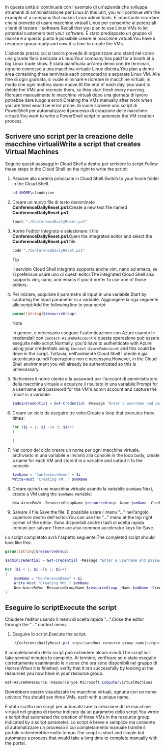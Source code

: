 <span data-ttu-id="cde6f-101">In questa unità si continuerà con l'esempio di un'azienda che sviluppa strumenti di amministrazione per Linux.</span><span class="sxs-lookup"><span data-stu-id="cde6f-101">In this unit, you will continue with the example of a company that makes Linux admin tools.</span></span> <span data-ttu-id="cde6f-102">È importante ricordare che si prevede di usare macchine virtuali Linux per consentire ai potenziali clienti di testare il software.</span><span class="sxs-lookup"><span data-stu-id="cde6f-102">Recall that you plan to use Linux VMs to let potential customers test your software.</span></span> <span data-ttu-id="cde6f-103">È stato predisposto un gruppo di risorse e a questo punto è possibile creare le macchine virtuali.</span><span class="sxs-lookup"><span data-stu-id="cde6f-103">You have a resource group ready and now it is time to create the VMs.</span></span>

<span data-ttu-id="cde6f-104">L'azienda presso cui si lavora prevede di organizzare uno stand nel corso una grande fiera dedicata a Linux.</span><span class="sxs-lookup"><span data-stu-id="cde6f-104">Your company has paid for a booth at a big Linux trade show.</span></span> <span data-ttu-id="cde6f-105">È stata pianificata un'area demo con tre terminali, ognuno connesso a una macchina virtuale Linux distinta.</span><span class="sxs-lookup"><span data-stu-id="cde6f-105">You plan a demo area containing three terminals each connected to a separate Linux VM.</span></span> <span data-ttu-id="cde6f-106">Alla fine di ogni giornata, si vuole eliminare e ricreare le macchine virtuali, in modo che ogni mattina siano nuove.</span><span class="sxs-lookup"><span data-stu-id="cde6f-106">At the end of each day, you want to delete the VMs and recreate them, so they start fresh every morning.</span></span> <span data-ttu-id="cde6f-107">Ricreare manualmente le macchine virtuali dopo una giornata di lavoro potrebbe dare luogo a errori.</span><span class="sxs-lookup"><span data-stu-id="cde6f-107">Creating the VMs manually after work when you are tired would be error prone.</span></span> <span data-ttu-id="cde6f-108">Si vuole scrivere uno script di PowerShell per automatizzare il processo di creazione delle macchine virtuali.</span><span class="sxs-lookup"><span data-stu-id="cde6f-108">You want to write a PowerShell script to automate the VM creation process.</span></span>

## <a name="write-a-script-that-creates-virtual-machines"></a><span data-ttu-id="cde6f-109">Scrivere uno script per la creazione delle macchine virtuali</span><span class="sxs-lookup"><span data-stu-id="cde6f-109">Write a script that creates Virtual Machines</span></span>

<span data-ttu-id="cde6f-110">Seguire questi passaggi in Cloud Shell a destra per scrivere lo script:</span><span class="sxs-lookup"><span data-stu-id="cde6f-110">Follow these steps in the Cloud Shell on the right to write the script:</span></span>

1. <span data-ttu-id="cde6f-111">Passare alla cartella principale in Cloud Shell.</span><span class="sxs-lookup"><span data-stu-id="cde6f-111">Switch to your home folder in the Cloud Shell.</span></span>

    ```powershell
    cd $HOME\clouddrive
    ```

1. <span data-ttu-id="cde6f-112">Creare un nuovo file di testo denominato **ConferenceDailyReset.ps1**.</span><span class="sxs-lookup"><span data-stu-id="cde6f-112">Create a new text file named **ConferenceDailyReset.ps1**.</span></span>

    ```powershell
    touch "./ConferenceDailyReset.ps1"
    ```

1. <span data-ttu-id="cde6f-113">Aprire l'editor integrato e selezionare il file **ConferenceDailyReset.ps1**.</span><span class="sxs-lookup"><span data-stu-id="cde6f-113">Open the integrated editor and select the **ConferenceDailyReset.ps1** file.</span></span>

    ```powershell
    code "./ConferenceDailyReset.ps1"
    ```
    > [!TIP]
    > <span data-ttu-id="cde6f-114">Il servizio Cloud Shell integrato supporta anche vim, nano ed emacs, se si preferisce usare uno di questi editor.</span><span class="sxs-lookup"><span data-stu-id="cde6f-114">The integrated Cloud Shell also supports vim, nano, and emacs if you'd prefer to use one of those editors.</span></span>

1. <span data-ttu-id="cde6f-115">Per iniziare, acquisire il parametro di input in una variabile.</span><span class="sxs-lookup"><span data-stu-id="cde6f-115">Start by capturing the input parameter in a variable.</span></span> <span data-ttu-id="cde6f-116">Aggiungere la riga seguente allo script:</span><span class="sxs-lookup"><span data-stu-id="cde6f-116">Add the following line to your script:</span></span>

    ```powershell
    param([string]$resourceGroup)
    ```

    > [!NOTE]
    > <span data-ttu-id="cde6f-117">In genere, è necessario eseguire l'autenticazione con Azure usando le credenziali con `Connect-AzureRmAccount` e questa operazione può essere eseguita nello script.</span><span class="sxs-lookup"><span data-stu-id="cde6f-117">Normally, you'd have to authenticate with Azure using your credentials using `Connect-AzureRmAccount` and this could be done in the script.</span></span> <span data-ttu-id="cde6f-118">Tuttavia, nell'ambiente Cloud Shell l'utente è già autenticato quindi l'operazione non è necessaria.</span><span class="sxs-lookup"><span data-stu-id="cde6f-118">However, in the Cloud Shell environment you will already be authenticated so this is unnecessary.</span></span>

1. <span data-ttu-id="cde6f-119">Richiedere il nome utente e la password per l'account di amministratore della macchina virtuale e acquisire il risultato in una variabile:</span><span class="sxs-lookup"><span data-stu-id="cde6f-119">Prompt for a username and password for the VM's admin account and capture the result in a variable:</span></span>

    ```powershell
    $adminCredential = Get-Credential -Message "Enter a username and password for the VM administrator."
    ```

1. <span data-ttu-id="cde6f-120">Creare un ciclo da eseguire tre volte:</span><span class="sxs-lookup"><span data-stu-id="cde6f-120">Create a loop that executes three times:</span></span>

    ```powershell
    For ($i = 1; $i -le 3; $i++) 
    {

    }
    ```

1. <span data-ttu-id="cde6f-121">Nel corpo del ciclo creare un nome per ogni macchina virtuale, archiviarlo in una variabile e inviarlo alla console:</span><span class="sxs-lookup"><span data-stu-id="cde6f-121">In the loop body, create a name for each VM and store it in a variable and output it to the console:</span></span>

    ```powershell
    $vmName = "ConferenceDemo" + $i
    Write-Host "Creating VM: " $vmName
    ```

1. <span data-ttu-id="cde6f-122">Creare quindi una macchina virtuale usando la variabile `$vmName`:</span><span class="sxs-lookup"><span data-stu-id="cde6f-122">Next, create a VM using the `$vmName` variable:</span></span>

   ```powershell
   New-AzureRmVm -ResourceGroupName $resourceGroup -Name $vmName -Credential $adminCredential -Image UbuntuLTS
   ```

1. <span data-ttu-id="cde6f-123">Salvare il file.</span><span class="sxs-lookup"><span data-stu-id="cde6f-123">Save the file.</span></span> <span data-ttu-id="cde6f-124">È possibile usare il menu "..." nell'angolo superiore destro dell'editor.</span><span class="sxs-lookup"><span data-stu-id="cde6f-124">You can use the "..." menu at the top right corner of the editor.</span></span> <span data-ttu-id="cde6f-125">Sono disponibili anche i tasti di scelta rapida comuni per salvare.</span><span class="sxs-lookup"><span data-stu-id="cde6f-125">There are also common accelerator keys for Save.</span></span>

<span data-ttu-id="cde6f-126">Lo script completato avrà l'aspetto seguente:</span><span class="sxs-lookup"><span data-stu-id="cde6f-126">The completed script should look like this:</span></span>

```powershell
param([string]$resourceGroup)

$adminCredential = Get-Credential -Message "Enter a username and password for the VM administrator."

For ($i = 1; $i -le 3; $i++)
{
    $vmName = "ConferenceDemo" + $i
    Write-Host "Creating VM: " $vmName
    New-AzureRmVm -ResourceGroupName $resourceGroup -Name $vmName -Credential $adminCredential -Image UbuntuLTS
}
```

## <a name="execute-the-script"></a><span data-ttu-id="cde6f-127">Eseguire lo script</span><span class="sxs-lookup"><span data-stu-id="cde6f-127">Execute the script</span></span>

<span data-ttu-id="cde6f-128">Chiudere l'editor usando il menu di scelta rapida "...".</span><span class="sxs-lookup"><span data-stu-id="cde6f-128">Close the editor through the "..." context menu.</span></span>

1. <span data-ttu-id="cde6f-129">Eseguire lo script.</span><span class="sxs-lookup"><span data-stu-id="cde6f-129">Execute the script.</span></span>

    ```powershell
    .\ConferenceDailyReset.ps1 <rgn>[sandbox resource group name]</rgn>
    ```
    
<span data-ttu-id="cde6f-130">Il completamento dello script può richiedere alcuni minuti.</span><span class="sxs-lookup"><span data-stu-id="cde6f-130">The script will take several minutes to complete.</span></span> <span data-ttu-id="cde6f-131">Al termine, verificare se è stato eseguito correttamente esaminando le risorse che ora sono disponibili nel gruppo di risorse:</span><span class="sxs-lookup"><span data-stu-id="cde6f-131">When it is finished, verify that it ran successfully by looking at the resources you now have in your resource group:</span></span>

```powershell
Get-AzureRmResource -ResourceType Microsoft.Compute/virtualMachines
```

<span data-ttu-id="cde6f-132">Dovrebbero essere visualizzate tre macchine virtuali, ognuna con un nome univoco.</span><span class="sxs-lookup"><span data-stu-id="cde6f-132">You should see three VMs, each with a unique name.</span></span>

<span data-ttu-id="cde6f-133">È stato scritto uno script per automatizzare la creazione di tre macchine virtuali nel gruppo di risorse indicato da un parametro dello script.</span><span class="sxs-lookup"><span data-stu-id="cde6f-133">You wrote a script that automated the creation of three VMs in the resource group indicated by a script parameter.</span></span> <span data-ttu-id="cde6f-134">Lo script è breve e semplice ma consente di automatizzare un processo il cui completamento manuale tramite il portale richiederebbe molto tempo.</span><span class="sxs-lookup"><span data-stu-id="cde6f-134">The script is short and simple but automates a process that would take a long time to complete manually with the portal.</span></span>